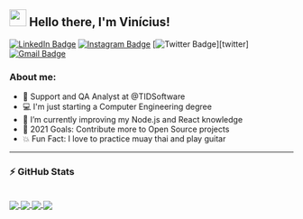 ## <img src="https://media.giphy.com/media/hvRJCLFzcasrR4ia7z/giphy.gif" width="30px"> Hello there, I'm Vinícius!

[![LinkedIn Badge](https://img.shields.io/badge/-Vinícius%20Pereira-3a5cb2?style=flat&labelColor=3a5cb2&logo=Linkedin&logoColor=white&link=https://linkedin.com/in/vinirossa)][linkedin] 
[![Instagram Badge](https://img.shields.io/badge/-@vinirossa-3a5cb2?style=flat&labelColor=3a5cb2&logo=instagram&logoColor=white&link=https://instagram.com/vinirossa)][instagram] 
[![Twitter Badge](https://img.shields.io/badge/-@vinirossa_-3a5cb2?style=flat&labelColor=3a5cb2&logo=twitter&logoColor=white&link=https://twitter.com/vinirossa_)][twitter] 
[![Gmail Badge](https://img.shields.io/badge/-viniciuspsb@gmail.com-3a5cb2?style=flat&logo=Gmail&logoColor=white&link=mailto:viniciuspsb@gmail.com)][gmail]

### About me:

- 💼 Support and QA Analyst at @TIDSoftware
- 💻 I'm just starting a Computer Engineering degree
- 🌱 I’m currently improving my Node.js and React knowledge
- 🎯 2021 Goals: Contribute more to Open Source projects
- 💥 Fun Fact: I love to practice muay thai and play guitar

---

### ⚡ GitHub Stats

<br />

<a href="https://github.com/vinirossa/vinirossa">
  <img align="center" src="https://github-readme-stats.vercel.app/api?username=vinirossa&show_icons=true&theme=ayu-mirage" />
</a>
<a href="https://github.com/vinirossa/vinirossa">
  <img align="center" src="https://github-readme-stats.vercel.app/api/top-langs/?username=vinirossa&layout=compact&langs_count=7&theme=ayu-mirage" />
</a>

<a href="https://github.com/vinirossa/react-calculator">
  <img align="center" src="https://github-readme-stats.vercel.app/api/pin/?username=vinirossa&repo=react-calculator&theme=ayu-mirage" />
</a>

<a href="https://github.com/vinirossa/decision-tree-algorithm">
  <img align="center" src="https://github-readme-stats.vercel.app/api/pin/?username=vinirossa&repo=decision-tree-algorithm&theme=ayu-mirage" />
</a> 

<br />

<!-- Link Variables -->
[linkedin]: https://linkedin.com/in/vinirossa
[instagram]: https://instagram.com/vinirossa
[twitter]: https://twitter.com/vinirossa_
[gmail]: mailto:viniciuspsb@gmail.com

